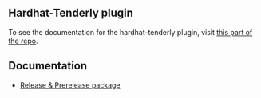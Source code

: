## Hardhat-Tenderly plugin
To see the documentation for the hardhat-tenderly plugin, visit [this part of the repo](https://github.com/Tenderly/hardhat-tenderly/tree/master/packages/tenderly-hardhat).

## Documentation
- [Release & Prerelease package](./docs/releases.md)
